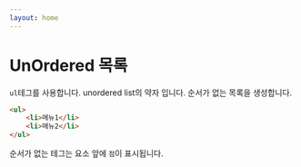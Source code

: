 ```yaml
---
layout: home
---
```


# UnOrdered 목록


`ul`테그를 사용합니다. unordered list의 약자 입니다.
순서가 없는 목록을 생성합니다.

```html
<ul>
    <li>메뉴1</li>
    <li>메뉴2</li>
</ul>
```

순서가 없는 테그는 요소 앞에 `점`이 표시됩니다.

